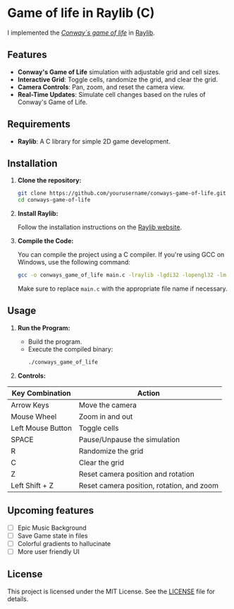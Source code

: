 # Game of life in Raylib (C)

I implemented the [<i>Conway`s game of life</i>](https://en.wikipedia.org/wiki/Conway%27s_Game_of_Life) in [Raylib](https://github.com/raysan5/raylib).

## Features

- **Conway's Game of Life** simulation with adjustable grid and cell sizes.
- **Interactive Grid**: Toggle cells, randomize the grid, and clear the grid.
- **Camera Controls**: Pan, zoom, and reset the camera view.
- **Real-Time Updates**: Simulate cell changes based on the rules of Conway's Game of Life.

## Requirements

- **Raylib**: A C library for simple 2D game development.

## Installation

1. **Clone the repository:**

    ```bash
    git clone https://github.com/yourusername/conways-game-of-life.git
    cd conways-game-of-life
    ```

2. **Install Raylib:**

    Follow the installation instructions on the [Raylib website](https://www.raylib.com/).

3. **Compile the Code:**

    You can compile the project using a C compiler. If you're using GCC on Windows, use the following command:

    ```bash
    gcc -o conways_game_of_life main.c -lraylib -lgdi32 -lopengl32 -lm
    ```

    Make sure to replace `main.c` with the appropriate file name if necessary.

## Usage

1. **Run the Program:**

    - Build the program. 
    - Execute the compiled binary:
        ```bash
        ./conways_game_of_life
        ```

2. **Controls:**

| Key Combination       | Action                              |
|-----------------------|-------------------------------------|
| Arrow Keys            | Move the camera                     |
| Mouse Wheel           | Zoom in and out                     |
| Left Mouse Button     | Toggle cells                        |
| SPACE                 | Pause/Unpause the simulation        |
| R                     | Randomize the grid                  |
| C                     | Clear the grid                      |
| Z                     | Reset camera position and rotation |
| Left Shift + Z        | Reset camera position, rotation, and zoom |

## Upcoming features

- [ ] Epic Music Background
- [ ] Save Game state in files
- [ ] Colorful gradients to hallucinate
- [ ] More user friendly UI

## License

This project is licensed under the MIT License. See the [LICENSE](LICENSE) file for details.



